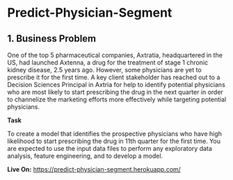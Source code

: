 # Predict-Physician-Segment
## 1. Business Problem
One of the top 5 pharmaceutical companies, Axtratia, headquartered in the US, had launched Axtenna, a drug for the treatment of stage 1 chronic kidney disease, 2.5 years ago. However, some physicians are yet to prescribe it for the first time. A key client stakeholder has reached out to a Decision Sciences Principal in Axtria for help to identify potential physicians who are most likely to start prescribing the drug in the next quarter in order to channelize the marketing efforts more effectively while targeting potential physicians.

<b>Task</b>

To create a model that identifies the prospective physicians who have high likelihood to start prescribing the drug in 11th quarter for the first time. You are expected to use the input data files to perform any exploratory data analysis, feature engineering, and to develop a model.

<b>Live On:</b> <a href="https://predict-physician-segment.herokuapp.com/" target="_blank">https://predict-physician-segment.herokuapp.com/</a>
